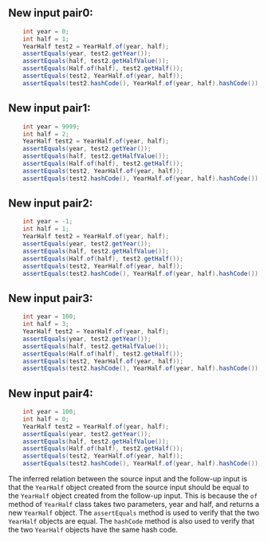 ## New input pair0:
```java
    int year = 0;
    int half = 1;
    YearHalf test2 = YearHalf.of(year, half);
    assertEquals(year, test2.getYear());
    assertEquals(half, test2.getHalfValue());
    assertEquals(Half.of(half), test2.getHalf());
    assertEquals(test2, YearHalf.of(year, half));
    assertEquals(test2.hashCode(), YearHalf.of(year, half).hashCode());
```

## New input pair1:
```java
    int year = 9999;
    int half = 2;
    YearHalf test2 = YearHalf.of(year, half);
    assertEquals(year, test2.getYear());
    assertEquals(half, test2.getHalfValue());
    assertEquals(Half.of(half), test2.getHalf());
    assertEquals(test2, YearHalf.of(year, half));
    assertEquals(test2.hashCode(), YearHalf.of(year, half).hashCode());
```

## New input pair2:
```java
    int year = -1;
    int half = 1;
    YearHalf test2 = YearHalf.of(year, half);
    assertEquals(year, test2.getYear());
    assertEquals(half, test2.getHalfValue());
    assertEquals(Half.of(half), test2.getHalf());
    assertEquals(test2, YearHalf.of(year, half));
    assertEquals(test2.hashCode(), YearHalf.of(year, half).hashCode());
```

## New input pair3:
```java
    int year = 100;
    int half = 3;
    YearHalf test2 = YearHalf.of(year, half);
    assertEquals(year, test2.getYear());
    assertEquals(half, test2.getHalfValue());
    assertEquals(Half.of(half), test2.getHalf());
    assertEquals(test2, YearHalf.of(year, half));
    assertEquals(test2.hashCode(), YearHalf.of(year, half).hashCode());
```

## New input pair4:
```java
    int year = 100;
    int half = 0;
    YearHalf test2 = YearHalf.of(year, half);
    assertEquals(year, test2.getYear());
    assertEquals(half, test2.getHalfValue());
    assertEquals(Half.of(half), test2.getHalf());
    assertEquals(test2, YearHalf.of(year, half));
    assertEquals(test2.hashCode(), YearHalf.of(year, half).hashCode());
```

The inferred relation between the source input and the follow-up input is that the `YearHalf` object created from the source input should be equal to the `YearHalf` object created from the follow-up input. This is because the `of` method of `YearHalf` class takes two parameters, year and half, and returns a new `YearHalf` object. The `assertEquals` method is used to verify that the two `YearHalf` objects are equal. The `hashCode` method is also used to verify that the two `YearHalf` objects have the same hash code.
